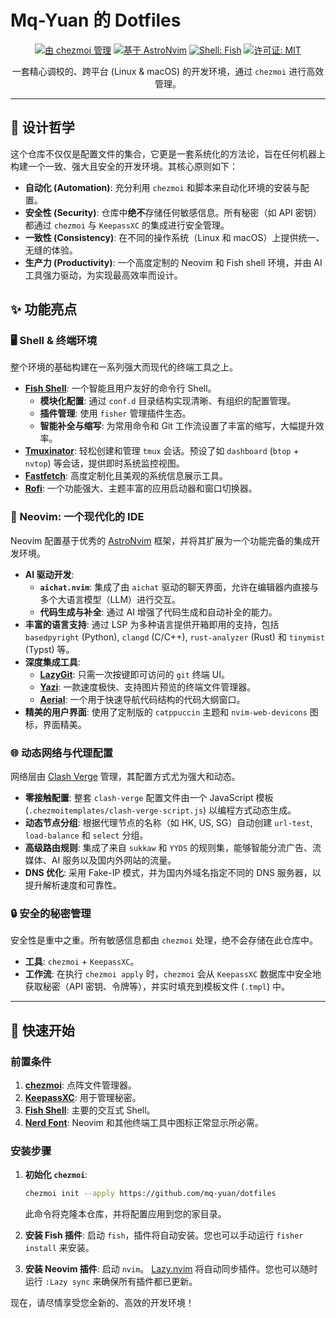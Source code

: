 # Mq-Yuan 的 Dotfiles

<div align="center">

[![由 chezmoi 管理](https://img.shields.io/badge/managed%20by-chezmoi-brightgreen?style=for-the-badge&logo=chezmoi)](https://www.chezmoi.io/)
[![基于 AstroNvim](https://img.shields.io/badge/Neovim-AstroNvim-57A143?style=for-the-badge&logo=neovim)](https://astronvim.com/)
[![Shell: Fish](https://img.shields.io/badge/shell-Fish-blue?style=for-the-badge&logo=fish)](https://fishshell.com/)
[![许可证: MIT](https://img.shields.io/badge/License-MIT-yellow.svg?style=for-the-badge)](https://opensource.org/licenses/MIT)

一套精心调校的、跨平台 (Linux & macOS) 的开发环境，通过 `chezmoi` 进行高效管理。

</div>

---

## 🌟 设计哲学

这个仓库不仅仅是配置文件的集合，它更是一套系统化的方法论，旨在任何机器上构建一个一致、强大且安全的开发环境。其核心原则如下：

*   **自动化 (Automation)**: 充分利用 `chezmoi` 和脚本来自动化环境的安装与配置。
*   **安全性 (Security)**: 仓库中**绝不**存储任何敏感信息。所有秘密（如 API 密钥）都通过 `chezmoi` 与 `KeepassXC` 的集成进行安全管理。
*   **一致性 (Consistency)**: 在不同的操作系统（Linux 和 macOS）上提供统一、无缝的体验。
*   **生产力 (Productivity)**: 一个高度定制的 Neovim 和 Fish shell 环境，并由 AI 工具强力驱动，为实现最高效率而设计。

## ✨ 功能亮点

### 🖥️ Shell & 终端环境

整个环境的基础构建在一系列强大而现代的终端工具之上。

*   **[Fish Shell](https://fishshell.com/)**: 一个智能且用户友好的命令行 Shell。
    *   **模块化配置**: 通过 `conf.d` 目录结构实现清晰、有组织的配置管理。
    *   **插件管理**: 使用 `fisher` 管理插件生态。
    *   **智能补全与缩写**: 为常用命令和 Git 工作流设置了丰富的缩写，大幅提升效率。
*   **[Tmuxinator](https://github.com/tmuxinator/tmuxinator)**: 轻松创建和管理 `tmux` 会话。预设了如 `dashboard` (`btop` + `nvtop`) 等会话，提供即时系统监控视图。
*   **[Fastfetch](https://github.com/fastfetch-cli/fastfetch)**: 高度定制化且美观的系统信息展示工具。
*   **[Rofi](https://github.com/davatorium/rofi)**: 一个功能强大、主题丰富的应用启动器和窗口切换器。

### 🚀 Neovim: 一个现代化的 IDE

Neovim 配置基于优秀的 [AstroNvim](https://astronvim.com/) 框架，并将其扩展为一个功能完备的集成开发环境。

*   **AI 驱动开发**:
    *   **`aichat.nvim`**: 集成了由 `aichat` 驱动的聊天界面，允许在编辑器内直接与多个大语言模型（LLM）进行交互。
    *   **代码生成与补全**: 通过 AI 增强了代码生成和自动补全的能力。
*   **丰富的语言支持**: 通过 LSP 为多种语言提供开箱即用的支持，包括 `basedpyright` (Python), `clangd` (C/C++), `rust-analyzer` (Rust) 和 `tinymist` (Typst) 等。
*   **深度集成工具**:
    *   **[LazyGit](https://github.com/jesseduffield/lazygit)**: 只需一次按键即可访问的 `git` 终端 UI。
    *   **[Yazi](https://github.com/sxyazi/yazi)**: 一款速度极快、支持图片预览的终端文件管理器。
    *   **[Aerial](https://github.com/stevearc/aerial.nvim)**: 一个用于快速导航代码结构的代码大纲窗口。
*   **精美的用户界面**: 使用了定制版的 `catppuccin` 主题和 `nvim-web-devicons` 图标，界面精美。

### 🌐 动态网络与代理配置

网络层由 [Clash Verge](https://github.com/clash-verge-rev/clash-verge-rev) 管理，其配置方式尤为强大和动态。

*   **零接触配置**: 整套 `clash-verge` 配置文件由一个 JavaScript 模板 (`.chezmoitemplates/clash-verge-script.js`) 以编程方式动态生成。
*   **动态节点分组**: 根据代理节点的名称（如 HK, US, SG）自动创建 `url-test`, `load-balance` 和 `select` 分组。
*   **高级路由规则**: 集成了来自 `sukkaw` 和 `YYDS` 的规则集，能够智能分流广告、流媒体、AI 服务以及国内外网站的流量。
*   **DNS 优化**: 采用 Fake-IP 模式，并为国内外域名指定不同的 DNS 服务器，以提升解析速度和可靠性。

### 🔒 安全的秘密管理

安全性是重中之重。所有敏感信息都由 `chezmoi` 处理，绝不会存储在此仓库中。

*   **工具**: `chezmoi` + `KeepassXC`。
*   **工作流**: 在执行 `chezmoi apply` 时，`chezmoi` 会从 `KeepassXC` 数据库中安全地获取秘密（API 密钥、令牌等），并实时填充到模板文件 (`.tmpl`) 中。

---

## 🚀 快速开始

### 前置条件

1.  **[chezmoi](https://www.chezmoi.io/install/)**: 点阵文件管理器。
2.  **[KeepassXC](https://keepassxc.org/)**: 用于管理秘密。
3.  **[Fish Shell](https://fishshell.com/)**: 主要的交互式 Shell。
4.  **[Nerd Font](https://www.nerdfonts.com/)**: Neovim 和其他终端工具中图标正常显示所必需。

### 安装步骤

1.  **初始化 `chezmoi`**:
    ```bash
    chezmoi init --apply https://github.com/mq-yuan/dotfiles
    ```
    此命令将克隆本仓库，并将配置应用到您的家目录。

2.  **安装 Fish 插件**:
    启动 `fish`，插件将自动安装。您也可以手动运行 `fisher install` 来安装。

3.  **安装 Neovim 插件**:
    启动 `nvim`。 [Lazy.nvim](https://github.com/folke/lazy.nvim) 将自动同步插件。您也可以随时运行 `:Lazy sync` 来确保所有插件都已更新。

现在，请尽情享受您全新的、高效的开发环境！